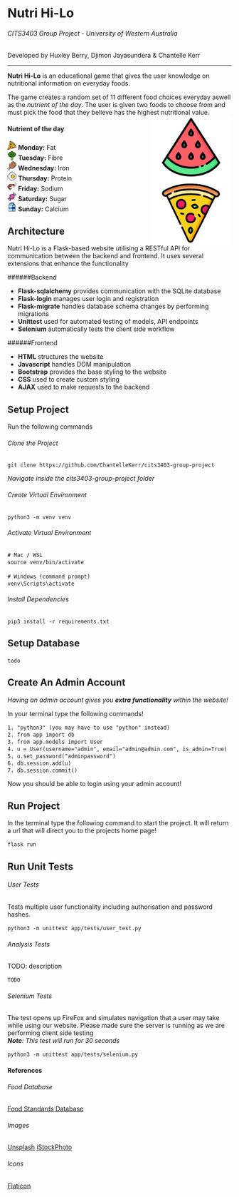 # Nutri Hi-Lo
###### CITS3403 Group Project - University of Western Australia

Developed by Huxley Berry, Djimon Jayasundera & Chantelle Kerr

---

**Nutri Hi-Lo** is an educational game that gives the user knowledge on nutritional information on everyday foods. 

The game creates a random set of 11 different food choices everyday aswell as the *nutrient of the day*. The user is given two foods to choose from and must pick the food that they believe has the highest nutritional value. 
<img align="right" src="app/static/images/logo.png">

#### Nutrient of the day

<img src="app/static/images/fat.png" height=20 width=20>&nbsp;**Monday:** Fat  
<img src="app/static/images/fibre.png" height=20 width=20>&nbsp;**Tuesday:** Fibre  
<img src="app/static/images/iron.png" height=20 width=20>&nbsp;**Wednesday:** Iron  
<img src="app/static/images/protein.png" height=20 width=20>&nbsp;**Thursday:** Protein  
<img src="app/static/images/sodium.png" height=20 width=20>&nbsp;**Friday:** Sodium  
<img src="app/static/images/sugar.png" height=20 width=20>&nbsp;**Saturday:** Sugar  
<img src="app/static/images/calcium.png" height=20 width=20>&nbsp;**Sunday:** Calcium  


## Architecture
Nutri Hi-Lo is a Flask-based website utilising a RESTful API for communication between the backend and frontend. It uses several extensions that enhance the functionality

######Backend
- **Flask-sqlalchemy** provides communication with the SQLite database
- **Flask-login** manages user login and registration
- **Flask-migrate** handles database schema changes by performing migrations 
- **Unittest** used for automated testing of models, API endpoints
- **Selenium** automatically tests the client side workflow

######Frontend
- **HTML** structures the website
- **Javascript** handles DOM manipulation
- **Bootstrap** provides the base styling to the website
- **CSS** used to create custom styling 
- **AJAX** used to make requests to the backend


## Setup Project

Run the following commands
###### Clone the Project
```
git clone https://github.com/ChantelleKerr/cits3403-group-project
```
*Navigate inside the cits3403-group-project folder*
###### Create Virtual Environment
```
python3 -m venv venv
```
###### Activate Virtual Environment
```
# Mac / WSL
source venv/bin/activate

# Windows (command prompt)
venv\Scripts\activate
```
###### Install Dependencies
```
pip3 install -r requirements.txt
```
## Setup Database
```
todo
```

## Create An Admin Account
*Having an admin account gives you **extra functionality** within the website!*

In your terminal type the following commands!
```
1. "python3" (you may have to use "python" instead)
2. from app import db
3. from app.models import User
4. u = User(username="admin", email="admin@admin.com", is_admin=True)
5. u.set_password("adminpassword")
6. db.session.add(u)
7. db.session.commit()
```

Now you should be able to login using your admin account!

## Run Project
In the terminal type the following command to start the project. It will return a url that will direct you to the projects home page!
```
flask run
```

## Run Unit Tests
###### User Tests
Tests multiple user functionality including authorisation and password hashes.
```
python3 -m unittest app/tests/user_test.py
```
###### Analysis Tests
TODO: description
```
TODO
```
###### Selenium Tests
The test opens up FireFox and simulates navigation that a user may take while using our website. Please made sure the server is running as we are performing client side testing  
***Note**: This test will run for 30 seconds*
```
python3 -m unittest app/tests/selenium.py
```

#### References
###### Food Database
[Food Standards Database](https://www.foodstandards.gov.au/science/monitoringnutrients/afcd/Pages/foodsearch.aspx)

###### Images
[Unsplash](https://unsplash.com/)
[iStockPhoto](https://www.istockphoto.com/)
###### Icons
[Flaticon](https://www.flaticon.com/)

